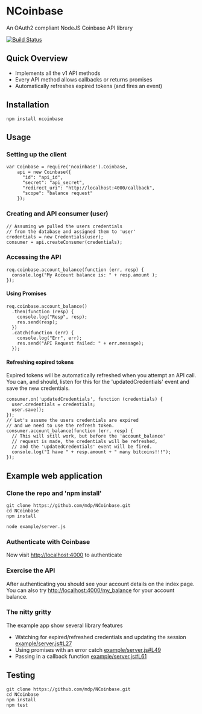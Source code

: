 # NCoinbase
An OAuth2 compliant NodeJS Coinbase API library

[![Build Status](https://secure.travis-ci.org/mdp/NCoinbase.png)](http://travis-ci.org/mdp/NCoinbase)

## Quick Overview

- Implements all the v1 API methods
- Every API method allows callbacks or returns promises
- Automatically refreshes expired tokens (and fires an event)

## Installation

    npm install ncoinbase

## Usage

### Setting up the client

    var Coinbase = require('ncoinbase').Coinbase,
        api = new Coinbase({
          "id": "api_id",
          "secret": "api_secret",
          "redirect_uri": "http://localhost:4000/callback",
          "scope": "balance request"
        });

### Creating and API consumer (user)

    // Assuming we pulled the users credentials
    // from the database and assigned them to 'user'
    credentials = new Credentials(user);
    consumer = api.createConsumer(credentials);

### Accessing the API

    req.coinbase.account_balance(function (err, resp) {
      console.log("My Account balance is: " + resp.amount );
    });

#### Using Promises

    req.coinbase.account_balance()
      .then(function (resp) {
        console.log("Resp", resp);
        res.send(resp);
      })
      .catch(function (err) {
        console.log("Err", err);
        res.send("API Request failed: " + err.message);
      });

#### Refreshing expired tokens

Expired tokens will be automatically refreshed when you attempt an API call.
You can, and should, listen for this for the 'updatedCredentials' event and
save the new credentials.

    consumer.on('updatedCredentials', function (credentials) {
      user.credentials = credentials;
      user.save();
    });
    // Let's assume the users credentials are expired
    // and we need to use the refresh token.
    consumer.account_balance(function (err, resp) {
      // This will still work, but before the 'account_balance'
      // request is made, the credentials will be refreshed,
      // and the 'updatedCredentials' event will be fired.
      console.log("I have " + resp.amount + " many bitcoins!!!");
    });

## Example web application

### Clone the repo and 'npm install'

    git clone https://github.com/mdp/NCoinbase.git
    cd NCoinbase
    npm install

    node example/server.js

### Authenticate with Coinbase

Now visit [http://localhost:4000](http://localhost:4000) to authenticate

### Exercise the API

After authenticating you should see your account details on the index page.
You can also try [http://localhost:4000/my_balance](http://localhost:4000/my_balance)
for your account balance.

### The nitty gritty

The example app show several library features

- Watching for expired/refreshed credentials and updating the session [example/server.js#L27](mdp/NCoinbase/blob/master/example/server.js#L27)
- Using promises with an error catch [example/server.js#L49](mdp/NCoinbase/blob/master/example/server.js#L49)
- Passing in a callback function [example/server.js#L61](mdp/NCoinbase/blob/master/example/server.js#L61)

## Testing

    git clone https://github.com/mdp/NCoinbase.git
    cd NCoinbase
    npm install
    npm test

